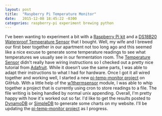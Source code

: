 ```yaml
---
layout: post
title:  "Raspberry Pi Temperature Monitor"
date:   2015-12-08 18:45:22 -0300
categories: raspberry-pi experiment brewing python
---
```

I've been wanting to experiment a bit with a [Raspberry Pi kit][rasp-pi] and a [DS18B20 Waterproof Temperature Sensor][temp-sensor] that I bought. 
Well, my wife and I brewed our first beer together in our apartment not too long ago and this seemed like a nice excuse to generate some 
temperature readings to see what temperatures we usually see in our fermentation room. The [Temperature Sensor][temp-sensor] didn't really have
wiring instructions so I checked out a pretty nice tutorial from [Adafruit][adafruit-tut]. While it doesn't use the same parts, I was able to 
adapt their instructions to what I had for hardware. Once I got it all wired together and working well, I started a new 
[pi-temp-monitor project][pi-temp-monitor] on GitHub. With a little help of the [w1thermsensor][w1thermsensor] module, I was able to whip together 
a project that is currently using cron to store readings to a file. The file writing is being handled by normal unix appending. Overall, I'm pretty
happy with how it's worked out so far. I'd like to get the results posted to [DynamoDB][dynamo] or [SimpleDB][simple] to generate some charts on 
my website. I'll be updating the [pi-temp-monitor project][pi-temp-monitor] as I progress.

[rasp-pi]: http://amzn.to/1HToEf5
[temp-sensor]: http://amzn.to/1lMVMe2
[pi-temp-monitor]: https://github.com/justinharringa/pi-temp-monitor
[w1thermsensor]: https://github.com/timofurrer/w1thermsensor
[adafruit-tut]: https://learn.adafruit.com/adafruits-raspberry-pi-lesson-11-ds18b20-temperature-sensing?view=all
[dynamo]: http://aws.amazon.com/documentation/dynamodb/
[simple]: http://aws.amazon.com/documentation/simpledb/
